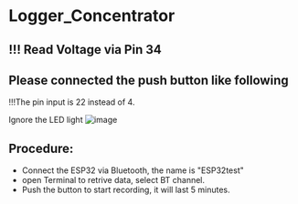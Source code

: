 # Logger_Concentrator
## !!! Read Voltage via Pin 34

## Please connected the push button like following
!!!The pin input is 22 instead of 4.

Ignore the LED light
![image](https://user-images.githubusercontent.com/26637782/185800692-810106d0-a205-489c-bb43-dda473b3e87a.png)



## Procedure:
- Connect the ESP32 via Bluetooth, the name is "ESP32test"
- open Terminal to retrive data, select BT channel.
- Push the button to start recording, it will last 5 minutes.
